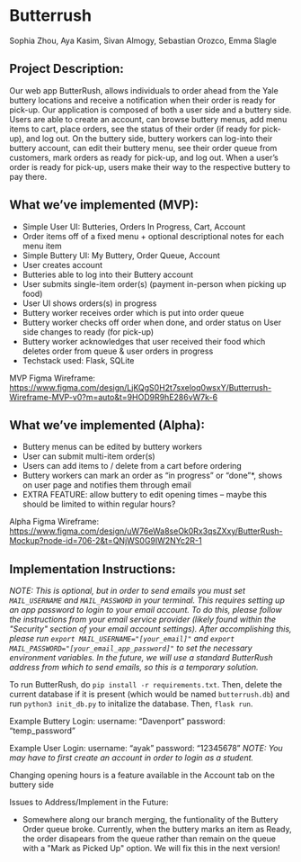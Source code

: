 # Butterrush
Sophia Zhou, Aya Kasim, Sivan Almogy, Sebastian Orozco, Emma Slagle

## Project Description:

Our web app ButterRush, allows individuals to order ahead from the Yale buttery locations and receive a notification when their order is ready for pick-up. Our application is composed of both a user side and a buttery side. Users are able to create an account, can browse buttery menus, add menu items to cart, place orders, see the status of their order (if ready for pick-up), and log out. On the buttery side, buttery workers can log-into their buttery account, can edit their buttery menu, see their order queue from customers, mark orders as ready for pick-up, and log out. When a user’s order is ready for pick-up, users make their way to the respective buttery to pay there. 

## What we’ve implemented (MVP): 

- Simple User UI: Butteries, Orders In Progress, Cart, Account
- Order items off of a fixed menu + optional descriptional notes for each menu item
- Simple Buttery UI: My Buttery, Order Queue, Account
- User creates account
- Butteries able to log into their Buttery account
- User submits single-item order(s) (payment in-person when picking up food)
- User UI shows orders(s) in progress
- Buttery worker receives order which is put into order queue
- Buttery worker checks off order when done, and order status on User side changes to ready (for pick-up)
- Buttery worker acknowledges that user received their food which deletes order from queue & user orders in progress
- Techstack used: Flask, SQLite

MVP Figma Wireframe: https://www.figma.com/design/LjKQgS0H2t7sxeloq0wsxY/Butterrush-Wireframe-MVP-v0?m=auto&t=9HOD9R9hE286vW7k-6 

## What we’ve implemented (Alpha): 
- Buttery menus can be edited by buttery workers
- User can submit multi-item order(s)
- Users can add items to / delete from a cart before ordering
- Buttery workers can mark an order as “in progress” or “done”*, shows on user page and notifies them through email
- EXTRA FEATURE: allow buttery to edit opening times – maybe this should be limited to within regular hours?

Alpha Figma Wireframe: https://www.figma.com/design/uW76eWa8seOk0Rx3qsZXxy/ButterRush-Mockup?node-id=706-2&t=QNjWS0G9IW2NYc2R-1  

## Implementation Instructions: 

*NOTE: This is optional, but in order to send emails you must set `MAIL_USERNAME` and `MAIL_PASSWORD` in your terminal. This requires setting up an app password to login to your email account. To do this, please follow the instructions from your email service provider (likely found within the "Security" section of your email account settings). After accomplishing this, please run `export MAIL_USERNAME="[your_email]"` and `export MAIL_PASSWORD="[your_email_app_password]"` to set the necessary environment variables. In the future, we will use a standard ButterRush address from which to send emails, so this is a temporary solution.*

To run ButterRush, do `pip install -r requirements.txt`. 
Then, delete the current database if it is present (which would be named `butterrush.db`) and run `python3 init_db.py` to initalize the database.
Then, `flask run`.


Example Buttery Login: 
username: “Davenport” 
password: “temp_password”

Example User Login: 
username: “ayak” 
password: “12345678”
*NOTE: You may have to first create an account in order to login as a student.*

Changing opening hours is a feature available in the Account tab on the buttery side

Issues to Address/Implement in the Future: 

- Somewhere along our branch merging, the funtionality of the Buttery Order queue broke. Currently, when the buttery marks an item as Ready, the order disapears from the queue rather than remain on the queue with a "Mark as Picked Up" option. We will fix this in the next version!
